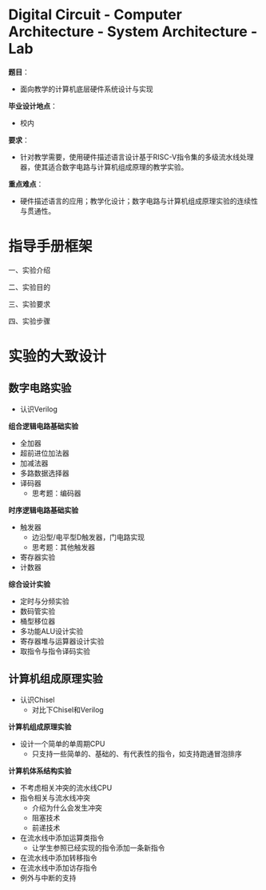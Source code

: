# Digital Circuit - Computer Architecture - System Architecture - Lab

**题目**：

- 面向教学的计算机底层硬件系统设计与实现

**毕业设计地点**：

- 校内

**要求**：

- 针对教学需要，使用硬件描述语言设计基于RISC-V指令集的多级流水线处理器，使其适合数字电路与计算机组成原理的教学实验。

**重点难点**：

- 硬件描述语言的应用；教学化设计；数字电路与计算机组成原理实验的连续性与贯通性。

# 指导手册框架

一、实验介绍

二、实验目的

三、实验要求

四、实验步骤

# 实验的大致设计

## 数字电路实验

- 认识Verilog

**组合逻辑电路基础实验**

- 全加器
- 超前进位加法器
- 加减法器
- 多路数据选择器
- 译码器
  - 思考题：编码器

**时序逻辑电路基础实验**

- 触发器
  - 边沿型/电平型D触发器，门电路实现
  - 思考题：其他触发器
- 寄存器实验
- 计数器

**综合设计实验**

- 定时与分频实验
- 数码管实验
- 桶型移位器
- 多功能ALU设计实验
- 寄存器堆与运算器设计实验
- 取指令与指令译码实验

## 计算机组成原理实验

- 认识Chisel
  - 对比下Chisel和Verilog

**计算机组成原理实验**

- 设计一个简单的单周期CPU
  - 只支持一些简单的、基础的、有代表性的指令，如支持跑通冒泡排序

**计算机体系结构实验**

- 不考虑相关冲突的流水线CPU
- 指令相关与流水线冲突
  - 介绍为什么会发生冲突
  - 阻塞技术
  - 前递技术
- 在流水线中添加运算类指令
  - 让学生参照已经实现的指令添加一条新指令
- 在流水线中添加转移指令
- 在流水线中添加访存指令
- 例外与中断的支持
